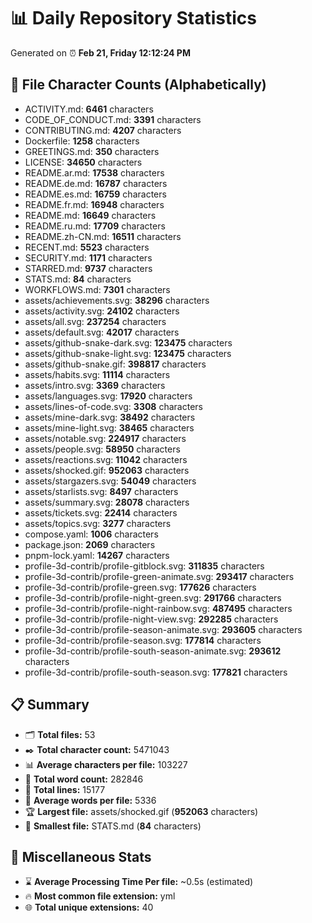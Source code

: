 # 📊 Daily Repository Statistics
Generated on ⏰ **Feb 21, Friday 12:12:24 PM**

## 📂 File Character Counts (Alphabetically)
- ACTIVITY.md: **6461** characters
- CODE_OF_CONDUCT.md: **3391** characters
- CONTRIBUTING.md: **4207** characters
- Dockerfile: **1258** characters
- GREETINGS.md: **350** characters
- LICENSE: **34650** characters
- README.ar.md: **17538** characters
- README.de.md: **16787** characters
- README.es.md: **16759** characters
- README.fr.md: **16948** characters
- README.md: **16649** characters
- README.ru.md: **17709** characters
- README.zh-CN.md: **16511** characters
- RECENT.md: **5523** characters
- SECURITY.md: **1171** characters
- STARRED.md: **9737** characters
- STATS.md: **84** characters
- WORKFLOWS.md: **7301** characters
- assets/achievements.svg: **38296** characters
- assets/activity.svg: **24102** characters
- assets/all.svg: **237254** characters
- assets/default.svg: **42017** characters
- assets/github-snake-dark.svg: **123475** characters
- assets/github-snake-light.svg: **123475** characters
- assets/github-snake.gif: **398817** characters
- assets/habits.svg: **11114** characters
- assets/intro.svg: **3369** characters
- assets/languages.svg: **17920** characters
- assets/lines-of-code.svg: **3308** characters
- assets/mine-dark.svg: **38492** characters
- assets/mine-light.svg: **38465** characters
- assets/notable.svg: **224917** characters
- assets/people.svg: **58950** characters
- assets/reactions.svg: **11042** characters
- assets/shocked.gif: **952063** characters
- assets/stargazers.svg: **54049** characters
- assets/starlists.svg: **8497** characters
- assets/summary.svg: **28078** characters
- assets/tickets.svg: **22414** characters
- assets/topics.svg: **3277** characters
- compose.yaml: **1006** characters
- package.json: **2069** characters
- pnpm-lock.yaml: **14267** characters
- profile-3d-contrib/profile-gitblock.svg: **311835** characters
- profile-3d-contrib/profile-green-animate.svg: **293417** characters
- profile-3d-contrib/profile-green.svg: **177626** characters
- profile-3d-contrib/profile-night-green.svg: **291766** characters
- profile-3d-contrib/profile-night-rainbow.svg: **487495** characters
- profile-3d-contrib/profile-night-view.svg: **292285** characters
- profile-3d-contrib/profile-season-animate.svg: **293605** characters
- profile-3d-contrib/profile-season.svg: **177814** characters
- profile-3d-contrib/profile-south-season-animate.svg: **293612** characters
- profile-3d-contrib/profile-south-season.svg: **177821** characters

## 📋 Summary
- 🗂️ **Total files:** 53
- ✒️ **Total character count:** 5471043
- 📊 **Average characters per file:** 103227
- 📝 **Total word count:** 282846
- 🧾 **Total lines:** 15177
- 📐 **Average words per file:** 5336
- 🏆 **Largest file:** assets/shocked.gif (**952063** characters)
- 🥉 **Smallest file:** STATS.md (**84** characters)

## 🌟 Miscellaneous Stats
- ⌛ **Average Processing Time Per file:** ~0.5s (estimated)
- 🔥 **Most common file extension:** yml
- 🌐 **Total unique extensions:** 40
